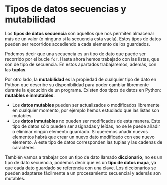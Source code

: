 # Tipos de datos secuencias y mutabilidad

Los **tipos de datos secuencia** son aquellos que nos permiten almacenar más de un valor (o ninguno si la secuencia esta vacía). Estos tipos de datos pueden ser recorridos accediendo a cada elemento de los guardados.

Podemos decir que una secuencia es un tipo de dato que puede ser recorrido por el bucle `for`.
Hasta ahora hemos trabajado con las listas, que son de tipo de secuencia. En estos apartados trabajaremos, además, con las **tuplas**.

Por otro lado, la **mutabilidad** es la propiedad de cualquier tipo de dato en Python que describe su disponibilidad para poder cambiar libremente durante la ejecución de un programa. Existen dos tipos de datos en Python: **mutables e inmutables**.

* Los **datos mutables** pueden ser actualizados o modificados libremente en cualquier momento, por ejemplo hemos estudiado que las listas son mutables.
* Los **datos inmutables** no pueden ser modificados de esta manera. Este tipo de datos sólo pueden ser asignadas y leídas, no se le puede añadir o eliminar ningún elemento guardado. Si queremos añadir nuevos elementos habrá que crear un nuevo dato modificado con ese nuevo elemento. A este tipo de datos corresponden las tuplas y las cadenas de caracteres.

También vamos a trabajar con un tipo de dato llamado **diccionario**, no es un tipo de dato secuencia, podemos decir que es un **tipo de datos mapa**, ya que cada dato guardado se referencia con una clave. Los diccionarios se pueden adaptarse fácilmente a un procesamiento secuencial y además son mutables.